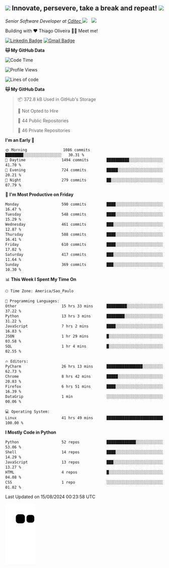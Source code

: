 <h2><img src="https://emojis.slackmojis.com/emojis/images/1531849430/4246/blob-sunglasses.gif?1531849430" width="30"/> Innovate, persevere, take a break and repeat! <img src="https://media.giphy.com/media/12oufCB0MyZ1Go/giphy.gif" width="50"></h2>
<img align='right' src="https://media.giphy.com/media/M9gbBd9nbDrOTu1Mqx/giphy.gif" width="230">
<p><em>Senior Software Developer at <a href="https://www.cditec.com.br/">Cditec
</a><img src="https://media.giphy.com/media/WUlplcMpOCEmTGBtBW/giphy.gif" width="30"> 
</em></p>



Building with ❤️ Thiago Oliveira 👋🏽 Meet me!

[![Linkedin Badge](https://img.shields.io/badge/-Thiago-blue?style=flat-square&logo=Linkedin&logoColor=white&link=https://www.linkedin.com/in/tgmarinho/)](https://www.linkedin.com/in/thiagoceconelo/) 
[![Gmail Badge](https://img.shields.io/badge/-thiceconelo@gmail.com-c14438?style=flat-square&logo=Gmail&logoColor=white&link=mailto:thiceconelo@gmail.com)](mailto:thiceconelo@gmail.com)

</em></p>

<!-- <span style="height ">
![Anurag's GitHub stats](https://github-readme-stats.vercel.app/api?username=arthurspk&show_icons=true&theme=tokyonight)
</span> -->

**🐱 My GitHub Data** 
<!--START_SECTION:waka-->
![Code Time](http://img.shields.io/badge/Code%20Time-1%2C625%20hrs%2015%20mins-blue)

![Profile Views](http://img.shields.io/badge/Profile%20Views-0-blue)

![Lines of code](https://img.shields.io/badge/From%20Hello%20World%20I%27ve%20Written-5.0%20million%20lines%20of%20code-blue)

**🐱 My GitHub Data** 

> 📦 372.8 kB Used in GitHub's Storage 
 > 
> 🚫 Not Opted to Hire
 > 
> 📜 44 Public Repositories 
 > 
> 🔑 46 Private Repositories 
 > 
**I'm an Early 🐤** 

```text
🌞 Morning                1086 commits        ████████░░░░░░░░░░░░░░░░░   30.31 % 
🌆 Daytime                1494 commits        ██████████░░░░░░░░░░░░░░░   41.70 % 
🌃 Evening                724 commits         █████░░░░░░░░░░░░░░░░░░░░   20.21 % 
🌙 Night                  279 commits         ██░░░░░░░░░░░░░░░░░░░░░░░   07.79 % 
```
📅 **I'm Most Productive on Friday** 

```text
Monday                   590 commits         ████░░░░░░░░░░░░░░░░░░░░░   16.47 % 
Tuesday                  548 commits         ████░░░░░░░░░░░░░░░░░░░░░   15.29 % 
Wednesday                461 commits         ███░░░░░░░░░░░░░░░░░░░░░░   12.87 % 
Thursday                 588 commits         ████░░░░░░░░░░░░░░░░░░░░░   16.41 % 
Friday                   610 commits         ████░░░░░░░░░░░░░░░░░░░░░   17.02 % 
Saturday                 417 commits         ███░░░░░░░░░░░░░░░░░░░░░░   11.64 % 
Sunday                   369 commits         ███░░░░░░░░░░░░░░░░░░░░░░   10.30 % 
```


📊 **This Week I Spent My Time On** 

```text
🕑︎ Time Zone: America/Sao_Paulo

💬 Programming Languages: 
Other                    15 hrs 33 mins      █████████░░░░░░░░░░░░░░░░   37.22 % 
Python                   13 hrs 3 mins       ████████░░░░░░░░░░░░░░░░░   31.22 % 
JavaScript               7 hrs 2 mins        ████░░░░░░░░░░░░░░░░░░░░░   16.83 % 
JSON                     1 hr 29 mins        █░░░░░░░░░░░░░░░░░░░░░░░░   03.58 % 
SQL                      1 hr 4 mins         █░░░░░░░░░░░░░░░░░░░░░░░░   02.55 % 

🔥 Editors: 
PyCharm                  26 hrs 13 mins      ████████████████░░░░░░░░░   62.73 % 
Chrome                   8 hrs 42 mins       █████░░░░░░░░░░░░░░░░░░░░   20.83 % 
Firefox                  6 hrs 51 mins       ████░░░░░░░░░░░░░░░░░░░░░   16.39 % 
DataGrip                 1 min               ░░░░░░░░░░░░░░░░░░░░░░░░░   00.06 % 

💻 Operating System: 
Linux                    41 hrs 49 mins      █████████████████████████   100.00 % 
```

**I Mostly Code in Python** 

```text
Python                   52 repos            █████████████░░░░░░░░░░░░   53.06 % 
Shell                    14 repos            ████░░░░░░░░░░░░░░░░░░░░░   14.29 % 
JavaScript               13 repos            ███░░░░░░░░░░░░░░░░░░░░░░   13.27 % 
HTML                     4 repos             █░░░░░░░░░░░░░░░░░░░░░░░░   04.08 % 
CSS                      1 repo              ░░░░░░░░░░░░░░░░░░░░░░░░░   01.02 % 
```




 Last Updated on 15/08/2024 00:23:58 UTC
<!--END_SECTION:waka-->

![Snake animation](https://github.com/rafaballerini/rafaballerini/blob/output/github-contribution-grid-snake.svg)


<!---
ceconelo/ceconelo is a ✨ special ✨ repository because its `README.md` (this file) appears on your GitHub profile.
You can click the Preview link to take a look at your changes.
--->
